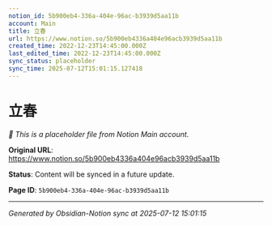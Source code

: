 ```yaml
---
notion_id: 5b900eb4-336a-404e-96ac-b3939d5aa11b
account: Main
title: 立春
url: https://www.notion.so/5b900eb4336a404e96acb3939d5aa11b
created_time: 2022-12-23T14:45:00.000Z
last_edited_time: 2022-12-23T14:45:00.000Z
sync_status: placeholder
sync_time: 2025-07-12T15:01:15.127418
---
```


# 立春

*🔄 This is a placeholder file from Notion Main account.*

**Original URL**: https://www.notion.so/5b900eb4336a404e96acb3939d5aa11b

**Status**: Content will be synced in a future update.

**Page ID**: `5b900eb4-336a-404e-96ac-b3939d5aa11b`

---

*Generated by Obsidian-Notion sync at 2025-07-12 15:01:15*
